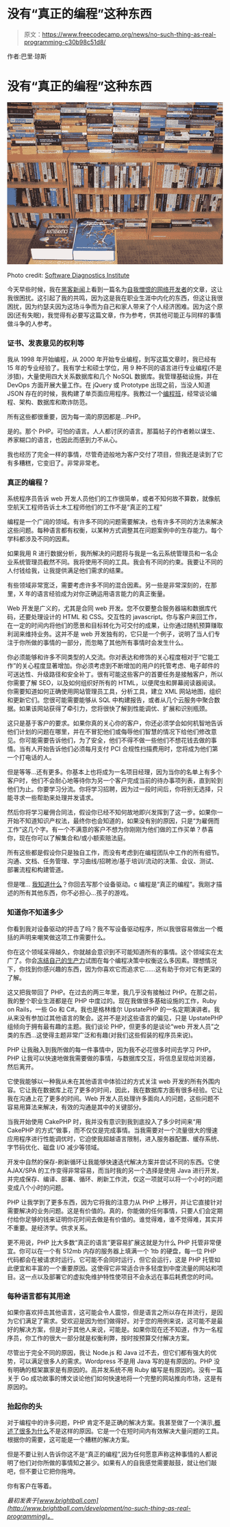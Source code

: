 # 没有“真正的编程”这种东西

> 原文：<https://www.freecodecamp.org/news/no-such-thing-as-real-programming-c30b98c51d8/>

作者:巴里·琼斯

# 没有“真正的编程”这种东西

![1*cnk8ZVIr4IvrElwj2GBGaA](img/71ab5121efef3547bbc711ce462521c8.png)

Photo credit: [Software Diagnostics Institute](http://www.dumpanalysis.org/Library)

今天早些时候，我在[黑客新闻](https://news.ycombinator.com/item?id=9910146)上看到一篇名为[自我憎恨的网络开发者](http://joequery.me/code/the-self-hating-web-developer/)的文章，这让我很困扰。这引起了我的共鸣，因为这是我在职业生涯中内化的东西，但这让我很困扰，因为约瑟夫因为这场斗争而为自己和家人带来了个人经济困难。因为这个原因(还有失眠)，我觉得有必要写这篇文章，作为参考，供其他可能正与同样的事情做斗争的人参考。

### 证书、发表意见的权利等

我从 1998 年开始编程，从 2000 年开始专业编程，到写这篇文章时，我已经有 15 年的专业经验了。我有学士和硕士学位，用 9 种不同的语言进行专业编程(不是涉猎)，大量使用四大关系数据库和几个 NoSQL 数据库。我管理基础设施，并在 DevOps 方面开展大量工作。在 jQuery 或 Prototype 出现之前，当没人知道 JSON 存在的时候，我构建了单页面应用程序。我教过一个[编程班](http://www.brightball.com/classes/ruby-on-rails-and-postgresql-intro-to-advanced-in-3-weeks)，经常谈论编程、架构、数据库和欺诈防范。

所有这些都很重要，因为每一滴的原因都是…PHP。

是的。那个 PHP。可怕的语言。人人都讨厌的语言。那篇帖子的作者赖以谋生、养家糊口的语言，也因此而感到力不从心。

我也经历了完全一样的事情，尽管奇迹般地为客户交付了项目，但我还是读到了它有多糟糕，它变旧了。非常非常老。

### 真正的编程？

系统程序员告诉 web 开发人员他们的工作很简单，或者不知何故不算数，就像航空航天工程师告诉土木工程师他们的工作不是“真正的工程”

编程是一个广阔的领域。有许多不同的问题需要解决，也有许多不同的方法来解决这些问题。每种语言都有权衡，以某种方式调整其在问题案例中的生存能力。每个学科都涉及不同的因素。

如果我用 R 进行数据分析，我所解决的问题将与我是一名云系统管理员和一名企业系统管理员截然不同。我将使用不同的工具。我会有不同的约束。我要让不同的人付钱给我，让我提供满足他们需求的结果。

有些领域非常宽泛，需要考虑许多不同的混合因素。另一些是非常深刻的，在那里，X 年的语言经验成为对你正确运用语言能力的真正衡量。

Web 开发是广义的，尤其是合同 web 开发。您不仅要整合服务器端和数据库代码，还要处理设计的 HTML 和 CSS。交互性的 javascript。你与客户来回工作，在一定的时间内将他们的愿景和目标转化为可交付的成果，让你通过随机预算赚取利润来维持业务。这并不是 web 开发独有的，它只是一个例子，说明了当人们专注于你所做的事情的一部分，而忽略了其他所有事情时会发生什么。

你必须能够和许多不同类型的人交流。你对表达和修饰的关心程度相对于“它能工作”的关心程度显著增加。你必须考虑到不断增加的用户的托管考虑、电子邮件的可送达性、升级路径和安全补丁。很有可能这些客户的首要任务是接触客户，所以你需要了解 SEO，以及如何组织好所有的 HTML，以便爬虫和屏幕阅读器阅读。你需要知道如何正确使用网站管理员工具，分析工具，建立 XML 网站地图，组织和更新它们。您很可能需要能够从 SQL 中构建报告，或者从几个云服务中聚合数据。如果该网站获得了牵引力，您将很快了解到性能调优、扩展和识别瓶颈。

这只是基于客户的要求。如果你真的关心你的客户，你还必须学会如何机智地告诉他们计划的问题在哪里，并在不冒犯他们或侮辱他们智慧的情况下给他们修改意见。你可能需要告诉他们，为了安全，他们不得不做一些他们不想花钱去做的事情。当有人开始告诉他们必须每月支付 PCI 合规性扫描费用时，您将成为他们第一个打电话的人。

但是等等…还有更多。你基本上也将成为一名项目经理，因为当你的名单上有多个客户时，他们不会耐心地等待你为另一个客户完成当前的待办事项列表，直到轮到他们为止。你要学习分流。你将学习招聘，因为过一段时间后，你将别无选择，只能寻求一些帮助来处理并发请求。

然后你将学习雇佣合同法，假设你已经不知何故地即兴发挥到了这一步。如果你一开始不知道知识产权法，最终你也会知道的，如果没有别的原因，只是“为雇佣而工作”这几个字。有一个不满意的客户不想为你刚刚为他们做的工作买单？恭喜你，现在你可以了解集合和/或小额索赔法庭。

所有这些都是假设你只是独自工作，而没有考虑到在编程团队中工作的所有细节。沟通、文档、任务管理、学习曲线/招聘池/基于培训/流动的决策、会议、测试、部署流程和构建管道。

但是嘿… [我知道什么](http://www.brightball.com/business/what-exactly-happened-to-brightball-for-hire)？你回去写那个设备驱动。c 编程是“真正的编程”。我刚才描述的所有其他东西，你不必担心…孩子的游戏。

### 知道你不知道多少

你看到我对设备驱动的抨击了吗？我不写设备驱动程序，所以我很容易做出一个概括的声明来嘲笑做这项工作需要什么。

你在这个领域呆得越久，你就越会意识到不可能知道所有的事情。这个领域实在太广了。你会[冻结自己的生产力](http://www.brightball.com/development/code-is-the-cure-for-developaralysis)试图在每个编程决策中权衡这么多因素。理想情况下，你找到你感兴趣的东西，因为你喜欢它而追求它……这有助于你对它有更深的了解。

这又把我带回了 PHP。在过去的两三年里，我几乎没有接触过 PHP。在那之前，我的整个职业生涯都是在 PHP 中度过的。现在我做很多基础设施的工作，Ruby on Rails，一些 Go 和 C#。我也是格林维尔 UpstatePHP 的一名定期演讲者。我从来没有参加过其他语言的聚会。这并不是对这些语言的偏见，只是 UpstatePHP 组倾向于拥有最有趣的主题。我们谈论 PHP，但更多的是谈论“web 开发人员”之类的东西…这使得主题非常广泛和有趣(对我们这些假装的程序员来说)。

PHP 让我融入到我所做的每一件事情中，因为我不必花很多时间去学习 PHP。PHP 让我可以快速地做我需要做的事情，与数据库交互，将信息呈现给浏览器，然后离开。

它使我能够以一种我从未在其他语言中体验过的方式关注 web 开发的所有外围内容。它让我在数据库上花了更多的时间，因此，我在数据库方面有很多经验。它让我在沟通上花了更多的时间。Web 开发人员处理许多面向人的问题，这些问题不容易用算法来解决，有效的沟通是其中的关键部分。

当我开始使用 CakePHP 时，我并没有意识到我到底投入了多少时间来“用 CakePHP 的方式”做事，而不仅仅是完成事情。当我需要对一个流量很大的慢速应用程序进行性能调优时，它迫使我超越语言限制，进入服务器配置、缓存系统、字节码优化、磁盘 I/O 减少等领域。

开发中自然的保存-刷新循环让我能够快速迭代解决方案并尝试不同的东西。它使 AJAX/SPA 的工作变得非常容易，而当时我的另一个选择是使用 Java 进行开发，并完成保存、编译、部署、循环、刷新工作流，仅这一项就可以将一个小时的问题变成八个小时的问题。

PHP 让我学到了更多东西，因为它将我的注意力从 PHP 上移开，并让它直接针对需要解决的业务问题。这是有价值的。真的，你能做的任何事情，只要人们会定期付给你足够的钱来证明你花时间去做是有价值的。谁觉得难，谁不觉得难，其实并不重要。是经济学。供求关系。

更不用说，PHP 比大多数“真正的语言”更容易扩展这就是为什么 PHP 托管非常便宜。你可以在一个有 512mb 内存的服务器上填满一个 1tb 的硬盘，每一位 PHP 代码都会在被请求时运行。它可能不会同时运行，但它会运行，这是 PHP 托管如此便宜和丰富的一个重要原因。这使得它非常适合许多轻度到中度流量的网站和项目。这一点以及部署它的虚拟免维护特性使项目不会永远在事后耗费您的时间。

### 每种语言都有其用途

如果你喜欢抨击其他语言，这可能会令人震惊，但是语言之所以存在并流行，是因为它们满足了需求。受欢迎是因为他们做得好。对于您的用例来说，这可能不是最好的解决方案，但是对于其他人来说，可能是。如果你现在还不知道，作为一名程序员，你工作的很大一部分就是权衡利弊，按时按预算交付解决方案。

尽管出于完全不同的原因，我让 Node.js 和 Java 过不去，但它们都有强大的优势，可以满足很多人的需求。Wordpress 不是用 Java 写的是有原因的。PHP 没有明确的框架赢家是有原因的。高并发系统不用 Ruby 编写是有原因的。没有一篇关于 Go 成功故事的博文谈论他们如何快速地将一个完整的网站推向市场，这是有原因的。

### 抬起你的头

对于编程中的许多问题，PHP 肯定不是正确的解决方案。我甚至做了一个演示[,概述了很多为什么](http://www.brightball.com/php/what-s-the-right-php-framework)不是这样的原因。它是一个在短时间内有效解决大量问题的工具。根据你的需要，这可能是一个糟糕的解决方案。

但是不要让别人告诉你这不是“真正的编程”,因为任何愿意声称这种事情的人都说明了他们对你所做的事情知之甚少。如果有人的自我感觉需要敲鼓，就让他们敲吧，但不要让它把你拖垮。

你有客户在等着。

*最初发表于[www.brightball.com](http://www.brightball.com/development/no-such-thing-as-real-programming)。*